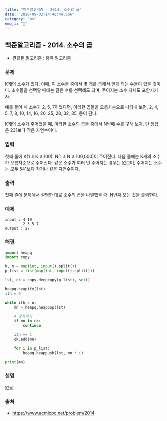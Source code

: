 ```yaml
---
title: "백준알고리즘 - 2014. 소수의 곱"
date: "2020-09-02T14:48:44.666"
category: "ps"
emoji: "🌄"
---
```


## 백준알고리즘 - 2014. 소수의 곱

- 관련된 알고리즘 : 탐욕 알고리즘

### 문제

K개의 소수가 있다. 이때, 이 소수들 중에서 몇 개를 곱해서 얻게 되는 수들이 있을 것이다. 소수들을 선택할 때에는 같은 수를 선택해도 되며, 주어지는 소수 자체도 포함시키자.

예를 들어 세 소수가 2, 5, 7이었다면, 이러한 곱들을 오름차순으로 나타내 보면, 2, 4, 5, 7, 8, 10, 14, 16, 20, 25, 28, 32, 35, 등이 된다.

K개의 소수가 주어졌을 때, 이러한 소수의 곱들 중에서 N번째 수를 구해 보자. 단 정답은 231보다 작은 자연수이다.

### 입력

첫째 줄에 K(1 ≤ K ≤ 100), N(1 ≤ N ≤ 100,000)이 주어진다. 다음 줄에는 K개의 소수가 오름차순으로 주어진다. 같은 소수가 여러 번 주어지는 경우는 없으며, 주어지는 소수는 모두 541보다 작거나 같은 자연수이다.

### 출력

첫째 줄에 문제에서 설명한 대로 소수의 곱을 나열했을 때, N번째 오는 것을 출력한다.

### 예제

```
input : 4 19
        2 3 5 7
output : 27
```

### 해결 

```python
import heapq
import copy

k, n = map(int, input().split())
p_list = list(map(int, input().split()))

lst, ck = copy.deepcopy(p_list), set()

heapq.heapify(lst)
ith = 0

while ith < n:
    mn = heapq.heappop(lst)

    # 중복제거
    if mn in ck:
        continue

    ith += 1
    ck.add(mn)

    for i in p_list:
        heapq.heappush(lst, mn * i)

print(mn)
```

### 설명

없음.

### 출처

- https://www.acmicpc.net/problem/2014
